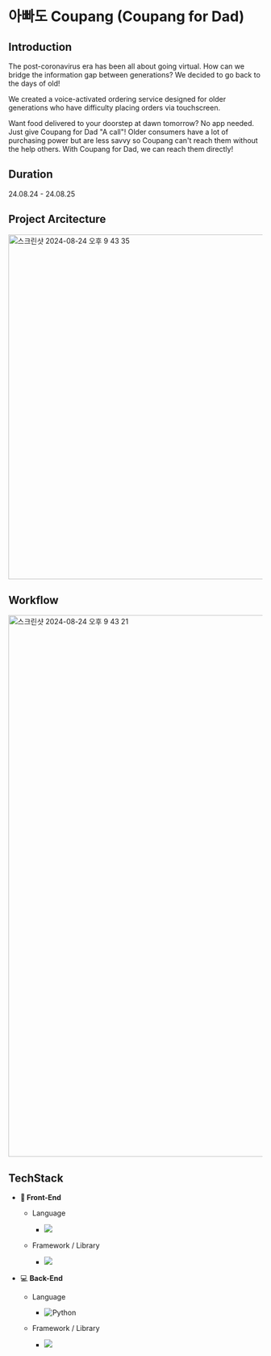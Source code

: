 # 아빠도 Coupang (Coupang for Dad)

## Introduction
The post-coronavirus era has been all about going virtual. How can we bridge the information gap between generations? We decided to go back to the days of old!

We created a voice-activated ordering service designed for older generations who have difficulty placing orders via touchscreen.

Want food delivered to your doorstep at dawn tomorrow? No app needed. Just give Coupang for Dad "A call"! Older consumers have a lot of purchasing power but are less savvy so Coupang can't reach them without the help others. With Coupang for Dad, we can reach them directly! 


## Duration
24.08.24 - 24.08.25 
    
## Project Arcitecture
<img width="683" alt="스크린샷 2024-08-24 오후 9 43 35" src="https://github.com/user-attachments/assets/4cd4f591-bdd5-4749-baca-155012cdf81f">

## Workflow
<img width="1073" alt="스크린샷 2024-08-24 오후 9 43 21" src="https://github.com/user-attachments/assets/9ec88f04-93ca-4d0d-a8af-6ec676b15af4">

## TechStack
- **:art: Front-End**

  - Language
    - <img src="https://img.shields.io/badge/javascript-F7DF1E?style=for-the-badge&logo=javascript&logoColor=black">

  - Framework / Library
    - <img src="https://img.shields.io/badge/react-61DAFB?style=for-the-badge&logo=react&logoColor=black">


- :computer: __Back-End__

  - Language
    - ![Python](https://img.shields.io/badge/Python-3776AB?style=for-the-badge&logo=Python&logoColor=white)

  - Framework / Library
    - <img src="https://img.shields.io/badge/Node.js-339933?style=for-the-badge&logo=Node.js&logoColor=white">
